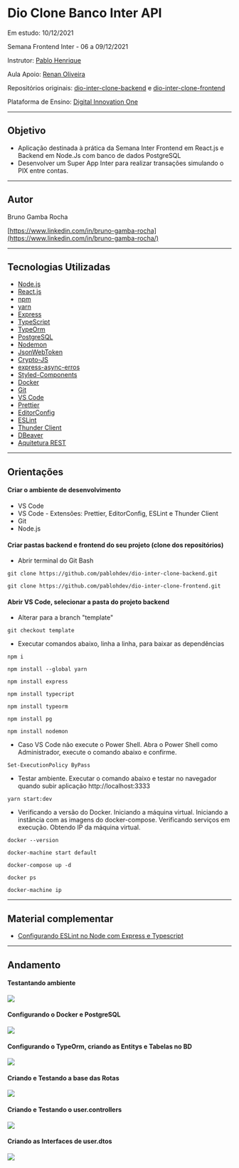 # Dio Clone Banco Inter API

Em estudo: 10/12/2021

Semana Frontend Inter - 06 a 09/12/2021

Instrutor: [Pablo Henrique](https://github.com/pablohdev)

Aula Apoio: [Renan Oliveira](https://www.linkedin.com/in/renanoliveira-ti/)

Repositórios originais: [dio-inter-clone-backend](https://github.com/pablohdev/dio-inter-clone-backend) e [dio-inter-clone-frontend](https://github.com/pablohdev/dio-inter-clone-frontend)

Plataforma de Ensino: [Digital Innovation One](https://digitalinnovation.one/sign-up?ref=K5EF2VCVKA)



<hr>

##  Objetivo

- Aplicação destinada à prática da Semana Inter Frontend em React.js e Backend em Node.Js com banco de dados PostgreSQL
- Desenvolver um Super App Inter para realizar transações simulando o PIX entre contas.



<hr>

## Autor

Bruno Gamba Rocha

[https://www.linkedin.com/in/bruno-gamba-rocha](https://www.linkedin.com/in/bruno-gamba-rocha/)



<hr>

## Tecnologias Utilizadas

- [Node.js](https://nodejs.org/pt-br/docs/)
- [React.js](https://pt-br.reactjs.org/docs/getting-started.html)
- [npm](https://docs.npmjs.com/)
- [yarn](https://classic.yarnpkg.com/en/docs)
- [Express](https://expressjs.com/pt-br/)
- [TypeScript](https://www.typescriptlang.org/docs/)
- [TypeOrm](https://typeorm.io/)
- [PostgreSQL](https://www.postgresql.org/docs/8.1/index.html)
- [Nodemon](https://www.npmjs.com/package/nodemon)
- [JsonWebToken](https://www.npmjs.com/package/jsonwebtoken)
- [Crypto-JS](https://www.npmjs.com/package/crypto-js)
- [express-async-erros](https://www.npmjs.com/package/express-async-errors)
- [Styled-Components](https://styled-components.com/docs)
- [Docker](https://docs.docker.com/)
- [Git](https://git-scm.com/doc/)
- [VS Code](https://code.visualstudio.com/)
- [Prettier](https://marketplace.visualstudio.com/items?itemName=esbenp.prettier-vscode)
- [EditorConfig](https://marketplace.visualstudio.com/items?itemName=EditorConfig.EditorConfig)
- [ESLint](https://marketplace.visualstudio.com/items?itemName=dbaeumer.vscode-eslint)
- [Thunder Client](https://marketplace.visualstudio.com/items?itemName=rangav.vscode-thunder-client)
- [DBeaver](https://dbeaver.io/)
- [Aquitetura REST](https://pt.wikipedia.org/wiki/REST)



<hr>

## Orientações

#### Criar o ambiente de desenvolvimento
- VS Code
- VS Code - Extensões: Prettier, EditorConfig, ESLint e Thunder Client
- Git
- Node.js

#### Criar pastas backend e frontend do seu projeto (clone dos repositórios)

- Abrir terminal do Git Bash

``` git clone https://github.com/pablohdev/dio-inter-clone-backend.git ```

``` git clone https://github.com/pablohdev/dio-inter-clone-frontend.git ```

#### Abrir VS Code, selecionar a pasta do projeto backend

- Alterar para a branch "template"

``` git checkout template ```
	
- Executar comandos abaixo, linha a linha, para baixar as dependências

``` npm i ```

``` npm install --global yarn ```

``` npm install express ```

``` npm install typecript ```

``` npm install typeorm ```

``` npm install pg ```

``` npm install nodemon ```

- Caso VS Code não execute o Power Shell. Abra o Power Shell como Administrador, execute o comando abaixo e confirme.

``` Set-ExecutionPolicy ByPass ```
		
- Testar ambiente. Executar o comando abaixo e testar no navegador quando subir aplicação http://localhost:3333

``` yarn start:dev ```

- Verificando a versão do Docker. Iniciando a máquina virtual. Iniciando a instância com as imagens do docker-compose. Verificando serviços em execução. Obtendo IP da máquina virtual.

``` docker --version ``` 

``` docker-machine start default ```

``` docker-compose up -d ``` 

``` docker ps ``` 

``` docker-machine ip ``` 


<hr>

## Material complementar

- [Configurando ESLint no Node com Express e Typescript](https://dev.to/melquisedecfelipe/configurando-eslint-no-node-com-express-e-typescript-58p9)



<hr>

## Andamento

#### Testantando ambiente

<img src="/backend/screenshots/screenshot-01.png"/> 

#### Configurando o Docker e PostgreSQL

<img src="/backend/screenshots/screenshot-02.png"/> 

#### Configurando o TypeOrm, criando as Entitys e Tabelas no BD

<img src="/backend/screenshots/screenshot-03.png"/> 

#### Criando e Testando a base das Rotas

<img src="/backend/screenshots/screenshot-04.png"/> 

#### Criando e Testando o user.controllers

<img src="/backend/screenshots/screenshot-05.png"/> 

#### Criando as Interfaces de user.dtos

<img src="/backend/screenshots/screenshot-06.png"/> 